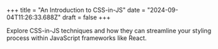+++
title = "An Introduction to CSS-in-JS"
date = "2024-09-04T11:26:33.688Z"
draft = false
+++

Explore CSS-in-JS techniques and how they can streamline your styling process within JavaScript frameworks like React.
        